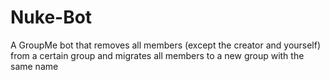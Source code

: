 # Nuke-Bot
A GroupMe bot that removes all members (except the creator and yourself) from a certain group and migrates all members to a new group with the same name
